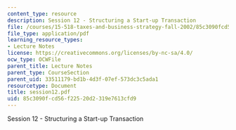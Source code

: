 ```yaml
---
content_type: resource
description: Session 12 - Structuring a Start-up Transaction
file: /courses/15-518-taxes-and-business-strategy-fall-2002/85c3090fcd56f22520d2319e7613cfd9_session12.pdf
file_type: application/pdf
learning_resource_types:
- Lecture Notes
license: https://creativecommons.org/licenses/by-nc-sa/4.0/
ocw_type: OCWFile
parent_title: Lecture Notes
parent_type: CourseSection
parent_uid: 33511179-bd1b-4d3f-07ef-573dc3c5ada1
resourcetype: Document
title: session12.pdf
uid: 85c3090f-cd56-f225-20d2-319e7613cfd9
---
```

Session 12 - Structuring a Start-up Transaction